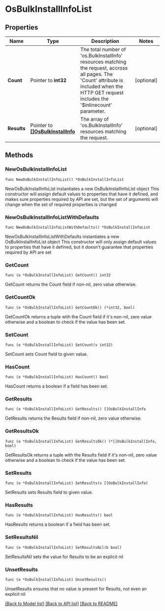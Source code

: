 # OsBulkInstallInfoList

## Properties

Name | Type | Description | Notes
------------ | ------------- | ------------- | -------------
**Count** | Pointer to **int32** | The total number of &#39;os.BulkInstallInfo&#39; resources matching the request, accross all pages. The &#39;Count&#39; attribute is included when the HTTP GET request includes the &#39;$inlinecount&#39; parameter. | [optional] 
**Results** | Pointer to [**[]OsBulkInstallInfo**](OsBulkInstallInfo.md) | The array of &#39;os.BulkInstallInfo&#39; resources matching the request. | [optional] 

## Methods

### NewOsBulkInstallInfoList

`func NewOsBulkInstallInfoList() *OsBulkInstallInfoList`

NewOsBulkInstallInfoList instantiates a new OsBulkInstallInfoList object
This constructor will assign default values to properties that have it defined,
and makes sure properties required by API are set, but the set of arguments
will change when the set of required properties is changed

### NewOsBulkInstallInfoListWithDefaults

`func NewOsBulkInstallInfoListWithDefaults() *OsBulkInstallInfoList`

NewOsBulkInstallInfoListWithDefaults instantiates a new OsBulkInstallInfoList object
This constructor will only assign default values to properties that have it defined,
but it doesn't guarantee that properties required by API are set

### GetCount

`func (o *OsBulkInstallInfoList) GetCount() int32`

GetCount returns the Count field if non-nil, zero value otherwise.

### GetCountOk

`func (o *OsBulkInstallInfoList) GetCountOk() (*int32, bool)`

GetCountOk returns a tuple with the Count field if it's non-nil, zero value otherwise
and a boolean to check if the value has been set.

### SetCount

`func (o *OsBulkInstallInfoList) SetCount(v int32)`

SetCount sets Count field to given value.

### HasCount

`func (o *OsBulkInstallInfoList) HasCount() bool`

HasCount returns a boolean if a field has been set.

### GetResults

`func (o *OsBulkInstallInfoList) GetResults() []OsBulkInstallInfo`

GetResults returns the Results field if non-nil, zero value otherwise.

### GetResultsOk

`func (o *OsBulkInstallInfoList) GetResultsOk() (*[]OsBulkInstallInfo, bool)`

GetResultsOk returns a tuple with the Results field if it's non-nil, zero value otherwise
and a boolean to check if the value has been set.

### SetResults

`func (o *OsBulkInstallInfoList) SetResults(v []OsBulkInstallInfo)`

SetResults sets Results field to given value.

### HasResults

`func (o *OsBulkInstallInfoList) HasResults() bool`

HasResults returns a boolean if a field has been set.

### SetResultsNil

`func (o *OsBulkInstallInfoList) SetResultsNil(b bool)`

 SetResultsNil sets the value for Results to be an explicit nil

### UnsetResults
`func (o *OsBulkInstallInfoList) UnsetResults()`

UnsetResults ensures that no value is present for Results, not even an explicit nil

[[Back to Model list]](../README.md#documentation-for-models) [[Back to API list]](../README.md#documentation-for-api-endpoints) [[Back to README]](../README.md)


